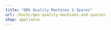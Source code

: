 ```yaml
---
title: "QMS Quality Machines & Spares"
url: /kochi/qms-quality-machines-and-spares/
shop: appliance
---
```

